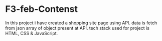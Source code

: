 # F3-feb-Contenst
In this project i have created a shopping site page using API. data is fetch from json array of object present at API. tech stack used for project is HTML, CSS &amp; JavaScript.
